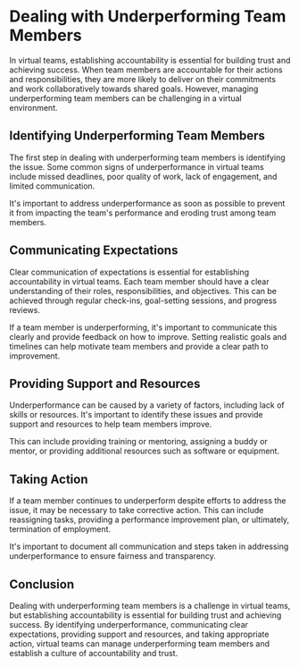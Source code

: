 # Dealing with Underperforming Team Members

In virtual teams, establishing accountability is essential for building trust and achieving success. When team members are accountable for their actions and responsibilities, they are more likely to deliver on their commitments and work collaboratively towards shared goals. However, managing underperforming team members can be challenging in a virtual environment.

Identifying Underperforming Team Members
----------------------------------------

The first step in dealing with underperforming team members is identifying the issue. Some common signs of underperformance in virtual teams include missed deadlines, poor quality of work, lack of engagement, and limited communication.

It's important to address underperformance as soon as possible to prevent it from impacting the team's performance and eroding trust among team members.

Communicating Expectations
--------------------------

Clear communication of expectations is essential for establishing accountability in virtual teams. Each team member should have a clear understanding of their roles, responsibilities, and objectives. This can be achieved through regular check-ins, goal-setting sessions, and progress reviews.

If a team member is underperforming, it's important to communicate this clearly and provide feedback on how to improve. Setting realistic goals and timelines can help motivate team members and provide a clear path to improvement.

Providing Support and Resources
-------------------------------

Underperformance can be caused by a variety of factors, including lack of skills or resources. It's important to identify these issues and provide support and resources to help team members improve.

This can include providing training or mentoring, assigning a buddy or mentor, or providing additional resources such as software or equipment.

Taking Action
-------------

If a team member continues to underperform despite efforts to address the issue, it may be necessary to take corrective action. This can include reassigning tasks, providing a performance improvement plan, or ultimately, termination of employment.

It's important to document all communication and steps taken in addressing underperformance to ensure fairness and transparency.

Conclusion
----------

Dealing with underperforming team members is a challenge in virtual teams, but establishing accountability is essential for building trust and achieving success. By identifying underperformance, communicating clear expectations, providing support and resources, and taking appropriate action, virtual teams can manage underperforming team members and establish a culture of accountability and trust.
